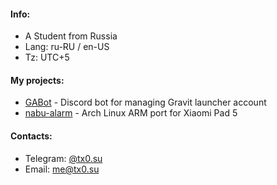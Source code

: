 #### Info:
- A Student from Russia
- Lang: ru-RU / en-US
- Tz: UTC+5

#### My projects:
- [GABot](https://github.com/timoxa0/GABot) - Discord bot for managing Gravit launcher account
- [nabu-alarm](https://github.com/nabu-alarm) - Arch Linux ARM port for Xiaomi Pad 5

#### Contacts:
- Telegram: [@tx0.su](https://tg.tx0.su)
- Email: [me@tx0.su](mailto:me@tx0.su)
